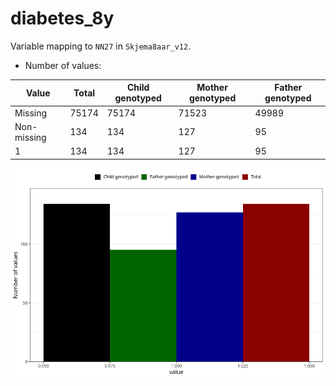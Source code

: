 # diabetes_8y
Variable mapping to `NN27` in `Skjema8aar_v12`.
- Number of values:

| Value | Total | Child genotyped | Mother genotyped | Father genotyped |
| ----- | ----- | --------------- | ---------------- | ---------------- |
| Missing | 75174 | 75174 | 71523 | 49989 |
| Non-missing | 134 | 134 | 127 | 95 |
| 1 | 134 | 134 | 127 | 95 |



![](diabetes_8y_n.png)



